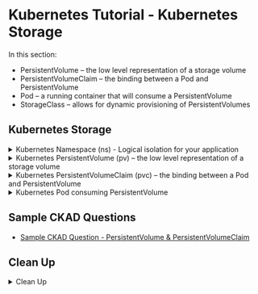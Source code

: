 # Kubernetes Tutorial - Kubernetes Storage

In this section:
* PersistentVolume – the low level representation of a storage volume
* PersistentVolumeClaim – the binding between a Pod and PersistentVolume
* Pod – a running container that will consume a PersistentVolume
* StorageClass – allows for dynamic provisioning of PersistentVolumes



## Kubernetes Storage

<details class="faq box"><summary>Kubernetes Namespace (ns) - Logical isolation for your application</summary>
<p>

```bash
kubectl create namespace ns-bootcamp-storage
kubectl config set-context --current --namespace=ns-bootcamp-storage
```

</p>
</details>

<details class="faq box"><summary>Kubernetes PersistentVolume (pv) – the low level representation of a storage volume</summary>
<p>

> Problem Statement: I want a way abstract Storage definitions away from application developers
>
> tl;dr – Define some external storage for use by the Kubernetes cluster

![05-pv](https://user-images.githubusercontent.com/18049790/139567410-6cf7860e-51cd-40bf-9ab1-8cd81c7597ca.jpg)

kubernetes.io bookmark: [Create a PersistentVolume](https://kubernetes.io/docs/tasks/configure-pod-container/configure-persistent-volume-storage/#create-a-persistentvolume)

```bash
cat << EOF | kubectl apply -f -
apiVersion: v1
kind: PersistentVolume
metadata:
  name: my-pv #👈👈👈 PersistentVolume Name
  labels:
    type: local
spec:
  storageClassName: manual  #👈👈👈 NOT link to PersistentVolumeClaim
  capacity:
    storage: 5Gi #👈👈👈 Reserve 5 Gigabyte
  accessModes:
    - ReadWriteOnce
  hostPath:
    path: "/mnt/my-host" #👈👈👈 Path on Linux Node 
EOF
```

</p>
</details>

<details class="faq box"><summary>Kubernetes PersistentVolumeClaim (pvc) – the binding between a Pod and PersistentVolume</summary>
<p>

> Problem Statement: I want a way for my microservices application to claim some storage
> 
> tl;dr – Now I want to claim some storage for use inside my container

![05-pv-pvc](https://user-images.githubusercontent.com/18049790/139567412-b28d67bf-217c-4dcb-8b2c-b0be627f118f.jpg)

kubernetes.io bookmark: [Create a PersistentVolumeClaim](https://kubernetes.io/docs/tasks/configure-pod-container/configure-persistent-volume-storage/#create-a-persistentvolumeclaim)

```bash
cat << EOF | kubectl apply -f -
apiVersion: v1
kind: PersistentVolumeClaim
metadata:
  name: my-pvc #👈👈👈 PersistentVolumeClaim Name 
spec:
  storageClassName: manual #👈👈👈 NOT link to PersistentVolume
  accessModes:
    - ReadWriteOnce
  resources:
    requests:
      storage: 2Gi #👈👈👈 Reserve 2 Gigabyte
EOF
```

</p>
</details>

<details class="faq box"><summary>Kubernetes Pod consuming PersistentVolume</summary>
<p>

kubernetes.io bookmark: [Create a PersistentVolumeClaim](https://kubernetes.io/docs/tasks/configure-pod-container/configure-persistent-volume-storage/#create-a-persistentvolumeclaim)

```bash
cat << EOF | kubectl apply -f -
apiVersion: v1
kind: Pod
metadata:
  name: storage-pod 
spec:
  volumes:
    - name: my-volume
      persistentVolumeClaim:
        claimName: my-pvc #👈👈👈 Link to PersistentVolumeClaim
  containers:
    - name: my-container
      image: nginx
      ports:
        - containerPort: 80
          name: "http-server"
      volumeMounts:
        - mountPath: "/my-mount" #👈👈👈 Mount path in the container
          name: my-volume
EOF
```

```bash
kubectl exec -it task-pv-pod -- /bin/bash
```

```bash
apt update
apt install curl
curl http://localhost/
```

</p>
</details>

## Sample CKAD Questions

* [Sample CKAD Question - PersistentVolume & PersistentVolumeClaim](https://github.com/jamesbuckett/ckad-questions/blob/main/01-ckad-design-build.md#01-03-create-a-namespace-called-storage-namespace-create-a-persistent-volume-called-my-pv-with-5gi-storage-using-hostpath-mntmy-host-create-a-persistent-volume-claim-called-my-pvc-with-2gi-storage-create-a-pod-called-storage-pod-using-the-nginx-image-mount-the-persistent-volume-claim-onto-my-mount-in-storage-pod)

## Clean Up

<details class="faq box"><summary>Clean Up</summary>
<p>

```bash
cd
yes | rm -R ~/ckad/
kubectl delete ns ns-bootcamp-storage --grace-period 0 --force
```

_End of Section_
